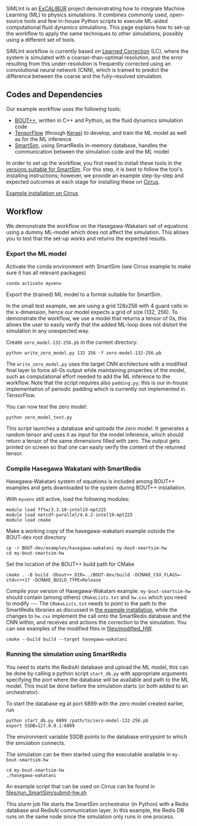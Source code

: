 SiMLInt is an [ExCALIBUR](https://excalibur.ac.uk/) project demonstrating how to integrate Machine Learning (ML) to physics simulations. It combines commonly used, open-source tools and few in-house Python scripts to execute ML-aided computational fluid dynamics simulations. This page explains how to set-up the workflow to apply the same techniques to other simulations, possibly using a different set of tools.

SiMLInt workflow is currently based on [Learned Correction](https://www.pnas.org/doi/full/10.1073/pnas.2101784118) (LC), where the system is simulated with a coarser-than-optimal resolution, and the error resulting from this under-resolution is frequently corrected using an convolutional neural network (CNN), which is trained to predict the difference between the coarse and the fully-resolved simulation. 

## Codes and Dependencies

Our example workflow uses the following tools:
* [BOUT++](https://boutproject.github.io), written in C++ and Python, as the fluid dynamics simulation code
* [TensorFlow](https://www.tensorflow.org/) (through [Keras](https://keras.io)) to develop, and train the ML model as well as for the ML inference
* [SmartSim](https://github.com/CrayLabs/SmartSim), using SmartRedis in-memory database, handles the communication between the simulation code and the ML model

In order to set up the workflow, you first need to install these tools in the [versions suitable for SmartSim](https://www.craylabs.org/docs/installation_instructions/basic.html#supported-versions). 
For this step, it is best to follow the tool's installing instructions; however, we provide an example step-by-step and expected outcomes at each stage for installing these on [Cirrus](https://www.cirrus.ac.uk).

[Example installation on Cirrus](./example-installation.md)

## Workflow

We demonstrate the workflow on the Hasegawa-Wakatani set of equations using a dummy ML-model which does not affect the simulation. This allows you to test that the set-up works and returns the expected results. 


### Export the ML model

Activate the conda environment with SmartSim (see Cirrus example to make sure it has all relevant packages)
```
conda activate myvenv
```

Export the (trained) ML model to a format suitable for SmartSim. 

In the small test example, we are using a grid 128x256 with 4 guard cells in the x-dimension, hence our model expects a grid of size (132, 256). To demonstrate the workflow, we use a model that returns a tensor of 0s, this allows the user to easily verify that the added ML-loop does not distort the simulation in any unexpected way. 

Create `zero_model-132-256.pb` in the current directory:
```
python write_zero_model.py 132 256 -f zero-model-132-256.pb
```

The `write_zero_model.py` uses the target CNN architecture with a modified final layer to force all-0s output while maintaining properties of the model, such as computational effort needed to add the ML inference to the workflow.
Note that the script requires also `padding.py`; this is our in-house implementation of periodic padding which is currently not implemented in TensorFlow.

You can now test the zero model:
```
python zero_model_test.py
```
This script launches a database and uploads the zero model. It generates a random tensor and uses it as input for the model inference, which should return a tensor of the same dimensions filled with zero. The output gets printed on screen so that one can easily verify the content of the returned tensor.

### Compile Hasegawa Wakatani with SmartRedis

Hasegawa-Wakatani system of equations is included among BOUT++ examples and gets downloaded to the system during BOUT++ installation.

With `myvenv` still active, load the following modules:
```
module load fftw/3.3.10-intel19-mpt225
module load netcdf-parallel/4.6.2-intel19-mpt225
module load cmake
```

Make a working copy of the hasegawa-wakatani example outside the BOUT-dev root directory
```
cp -r BOUT-dev/examples/hasegawa-wakatani my-bout-smartsim-hw
cd my-bout-smartsim-hw
```

Set the location of the BOUT++ build path for CMake
```
cmake . -B build -Dbout++_DIR=../BOUT-dev/build -DCMAKE_CXX_FLAGS=-std=c++17 -DCMAKE_BUILD_TYPE=Release
```

Compile your version of Hasegawa-Wakatani example. `my-bout-smartsim-hw` should contain (among others) `CMakeLists.txt` and `hw.cxx` which you need to modify --- The `CMakeLists.txt` needs to point to the path to the SmartRedis libraries as discussed in [the example installation](https://github.com/EPCCed/SiMLInt/blob/docs/docs/example-installation.md#build-smartredis-libraries), while the changes to `hw.cxx` implement the call onto the SmartRedis database and the CNN within, and receives and actions the correction to the simulation. You can see examples of the modified files in [files/modified_HW](https://github.com/EPCCed/SiMLInt/tree/docs/files/modified_HW).
```
cmake --build build --target hasegawa-wakatani
```

### Running the simulation using SmartRedis

You need to starts the RedisAI database and upload the ML model, this can be done by calling a python script `start_db.py` with appropriate arguments specifying the port where the database will be available and path to the ML model. 
This must be done before the simulation starts (or both added to an orchestrator).

To start the database eg at port 6899 with the zero model created earlier, run
```
python start_db.py 6899 /path/to/zero-model-132-256.pb
export SSDB=127.0.0.1:6899
```
The environment variable SSDB points to the database entrypoint to which the simulation connects.

The simulation can be then started using the executable available in `my-bout-smartsim-hw`
```
cd my-bout-smartsim-hw
./hasegawa-wakatani
```

An example script that can be used on Cirrus can be found in [files/run_SmartSim/submit-hw.sh](https://github.com/EPCCed/SiMLInt/blob/docs/files/run_SmartSim/submit-hw.sh)

This slurm job file starts the SmartSim orchestrator (in Python) with a Redis database and RedisAI communication layer.  In this example, the Redis DB runs on the same node since the simulation only runs in one process.








